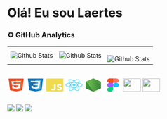   # Olá! Eu sou Laertes

### ⚙️ GitHub Analytics

<table>
  <tr>
    <td>
      <img
        align="left"
        src="https://github-readme-stats.vercel.app/api?username=Laertes1&theme=dark&hide_border=false&include_all_commits=true"
        alt="Github Stats"
      />
    </td>
    <td>
      <img
        align="left"
        src="https://github-readme-stats.vercel.app/api/top-langs/?username=Laertes1&theme=dark&hide_border=false&include_all_commits=true&count_private=true&layout=compact"
        alt="Github Stats"
      />
    </td>
    <td>
      <br />
      <img
        align="left"
        src="https://github-readme-streak-stats.herokuapp.com/?user=Laertes1&theme=dark&hide_border=false"
        alt="Github Stats"
      />
    </td>
  </tr>
</table>

<div style="display: inline_block"><br>
  <img align="center"  height="30" width="40" src="https://raw.githubusercontent.com/devicons/devicon/master/icons/html5/html5-original.svg">
 
  <img align="center" height="30" width="40" src="https://raw.githubusercontent.com/devicons/devicon/master/icons/css3/css3-original.svg">
  <img align="center" height="30" width="40" src="https://raw.githubusercontent.com/devicons/devicon/master/icons/javascript/javascript-plain.svg">

  <img align="center"  height="30" width="40" src="https://raw.githubusercontent.com/devicons/devicon/master/icons/react/react-original.svg">
  
  <img align="center" height="30" width="40" src="https://raw.githubusercontent.com/devicons/devicon/master/icons/nodejs/nodejs-original.svg"> 
        
  <img align="center" height="30" width="40" src="https://raw.githubusercontent.com/devicons/devicon/master/icons/figma/figma-original.svg">
  
  <img  align="center" height="30" width="40" src="https://cdn.jsdelivr.net/gh/devicons/devicon/icons/typescript/typescript-original.svg" />
  
  <img align="center" height="30" width="40" src="https://cdn.jsdelivr.net/gh/devicons/devicon/icons/mysql/mysql-original.svg" />

                    
</div>

##

<div> 
  <a href="https://www.instagram.com/laertes.js/" target="_blank"><img src="https://img.shields.io/badge/-Instagram-%23E4405F?style=for-the-badge&logo=instagram&logoColor=white" target="_blank"></a>
  <a href = "mailto:laertes.angelo@gmail.com"><img src="https://img.shields.io/badge/-Gmail-ffffff?style=for-the-badge&logo=gmail&logoColor=rad" target="_blank"></a>
  <a href="https://www.linkedin.com/in/laertes-angelo-b5b618235/" target="_blank"><img src="https://img.shields.io/badge/-LinkedIn-%230077B5?style=for-the-badge&logo=linkedin&logoColor=white" target="_blank"></a> 

</div>
